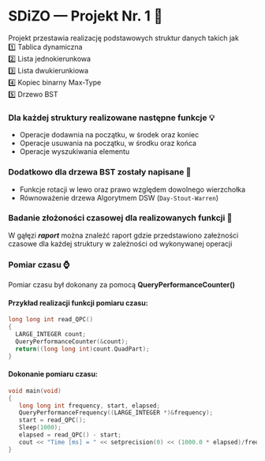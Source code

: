 # SDiZO —  Projekt Nr. 1 🏁
Projekt przestawia realizację podstawowych struktur danych takich jak  
1️⃣ Tablica dynamiczna  
2️⃣ Lista jednokierunkowa  
3️⃣ Lista dwukierunkiowa  
4️⃣ Kopiec binarny Max-Type  
5️⃣ Drzewo BST   
### Dla każdej struktury realizowane następne funkcje 💡
- Operacje dodawnia na początku, w środek oraz koniec
- Operacje usuwania na początku, w środku oraz końca 
- Operacje wyszukiwania elementu
### Dodatkowo dla drzewa BST zostały napisane 🔧
- Funkcje rotacji w lewo oraz prawo względem dowolnego wierzchołka
- Równoważenie drzewa Algorytmem DSW (``Day-Stout-Warren``)
### Badanie złożoności czasowej dla realizowanych funkcji 📝
W gąłęzi ***raport*** można znaleźć raport gdzie przedstawiono załeżności czasowe dla każdej struktury w zależności od wykonywanej operacji
### Pomiar czasu ⌚
Pomiar czasu był dokonany za pomocą **QueryPerformanceCounter()**
#### Przykład realizacji funkcji pomiaru czasu:
```c++
long long int read_QPC()
{
  LARGE_INTEGER count;
  QueryPerformanceCounter(&count);
  return((long long int)count.QuadPart);
}
```
#### Dokonanie pomiaru czasu: 
```c++
void main(void)
{
   long long int frequency, start, elapsed;
   QueryPerformanceFrequency((LARGE_INTEGER *)&frequency);
   start = read_QPC();
   Sleep(1000); 
   elapsed = read_QPC() - start;
   cout << "Time [ms] = " << setprecision(0) << (1000.0 * elapsed)/frequency << endl;
} 
